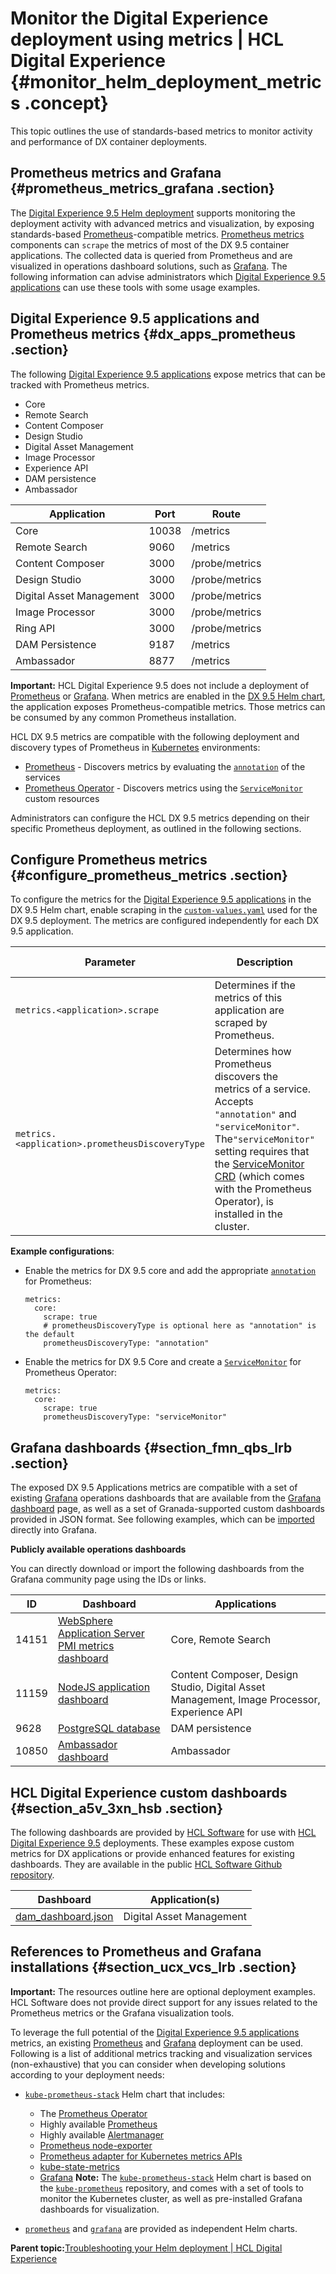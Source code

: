 # Monitor the Digital Experience deployment using metrics \| HCL Digital Experience {#monitor_helm_deployment_metrics .concept}

This topic outlines the use of standards-based metrics to monitor activity and performance of DX container deployments.

## Prometheus metrics and Grafana {#prometheus_metrics_grafana .section}

The [Digital Experience 9.5 Helm deployment](helm_deployment.md) supports monitoring the deployment activity with advanced metrics and visualization, by exposing standards-based [Prometheus](https://prometheus.io/)-compatible metrics. [Prometheus metrics](https://prometheus.io/) components can `scrape` the metrics of most of the DX 9.5 container applications. The collected data is queried from Prometheus and are visualized in operations dashboard solutions, such as [Grafana](https://grafana.com/). The following information can advise administrators which [Digital Experience 9.5 applications](deploy_applications_using_helm.md) can use these tools with some usage examples.

## Digital Experience 9.5 applications and Prometheus metrics {#dx_apps_prometheus .section}

The following [Digital Experience 9.5 applications](deploy_applications_using_helm.md) expose metrics that can be tracked with Prometheus metrics.

-   Core
-   Remote Search
-   Content Composer
-   Design Studio
-   Digital Asset Management
-   Image Processor
-   Experience API
-   DAM persistence
-   Ambassador

|Application|Port|Route|
|-----------|----|-----|
|Core|10038|/metrics|
|Remote Search|9060|/metrics|
|Content Composer|3000|/probe/metrics|
|Design Studio|3000|/probe/metrics|
|Digital Asset Management|3000|/probe/metrics|
|Image Processor|3000|/probe/metrics|
|Ring API|3000|/probe/metrics|
|DAM Persistence|9187|/metrics|
|Ambassador|8877|/metrics|

**Important:** HCL Digital Experience 9.5 does not include a deployment of [Prometheus](https://prometheus.io/) or [Grafana](https://grafana.com/). When metrics are enabled in the [DX 9.5 Helm chart](helm_planning_deployment.md), the application exposes Prometheus-compatible metrics. Those metrics can be consumed by any common Prometheus installation.

HCL DX 9.5 metrics are compatible with the following deployment and discovery types of Prometheus in [Kubernetes](https://kubernetes.io/) environments:

-   [Prometheus](https://github.com/prometheus-community/helm-charts/tree/main/charts/prometheus) - Discovers metrics by evaluating the [`annotation`](https://kubernetes.io/docs/concepts/overview/working-with-objects/annotations/) of the services
-   [Prometheus Operator](https://github.com/prometheus-community/helm-charts/tree/main/charts/kube-prometheus-stack) - Discovers metrics using the [`ServiceMonitor`](https://github.com/prometheus-operator/prometheus-operator/blob/master/Documentation/user-guides/getting-started.md#related-resources) custom resources

Administrators can configure the HCL DX 9.5 metrics depending on their specific Prometheus deployment, as outlined in the following sections.

## Configure Prometheus metrics {#configure_prometheus_metrics .section}

To configure the metrics for the [Digital Experience 9.5 applications](deploy_applications_using_helm.md) in the DX 9.5 Helm chart, enable scraping in the [`custom-values.yaml`](helm_planning_deployment.md) used for the DX 9.5 deployment. The metrics are configured independently for each DX 9.5 application.

|Parameter|Description|Default value|
|---------|-----------|-------------|
|`metrics.<application>.scrape`|Determines if the metrics of this application are scraped by Prometheus.|`false`|
|`metrics.<application>.prometheusDiscoveryType`|Determines how Prometheus discovers the metrics of a service. Accepts `"annotation"` and `"serviceMonitor"`. The`"serviceMonitor"` setting requires that the [ServiceMonitor CRD](https://github.com/prometheus-operator/prometheus-operator/blob/master/Documentation/user-guides/getting-started.md#related-resources) \(which comes with the Prometheus Operator\), is installed in the cluster.|`"annotation"`|

**Example configurations**:

-   Enable the metrics for DX 9.5 core and add the appropriate [`annotation`](https://kubernetes.io/docs/concepts/overview/working-with-objects/annotations/) for Prometheus:

    ```
    metrics:
      core:
        scrape: true
        # prometheusDiscoveryType is optional here as "annotation" is the default
        prometheusDiscoveryType: "annotation"
    
    ```

-   Enable the metrics for DX 9.5 Core and create a [`ServiceMonitor`](https://github.com/prometheus-operator/prometheus-operator/blob/master/Documentation/user-guides/getting-started.md#related-resources) for Prometheus Operator:

    ```
    metrics:
      core:
        scrape: true
        prometheusDiscoveryType: "serviceMonitor"
    
    ```


## Grafana dashboards {#section_fmn_qbs_lrb .section}

The exposed DX 9.5 Applications metrics are compatible with a set of existing [Grafana](https://grafana.com/) operations dashboards that are available from the [Grafana dashboard](https://grafana.com/grafana/) page, as well as a set of Granada-supported custom dashboards provided in JSON format. See following examples, which can be [imported](https://grafana.com/docs/grafana/latest/dashboards/export-import/#import-dashboard) directly into Grafana.

**Publicly available operations dashboards**

You can directly download or import the following dashboards from the Grafana community page using the IDs or links.

|ID|Dashboard|Applications|
|--|---------|------------|
|14151|[WebSphere Application Server PMI metrics dashboard](https://grafana.com/grafana/dashboards/14151)|Core, Remote Search|
|11159|[NodeJS application dashboard](https://grafana.com/grafana/dashboards/11159)|Content Composer, Design Studio, Digital Asset Management, Image Processor, Experience API|
|9628|[PostgreSQL database](https://grafana.com/grafana/dashboards/9628)|DAM persistence|
|10850|[Ambassador dashboard](https://grafana.com/grafana/dashboards/10850)|Ambassador|

## HCL Digital Experience custom dashboards {#section_a5v_3xn_hsb .section}

The following dashboards are provided by [HCL Software](https://www.hcltechsw.com/wps/portal) for use with [HCL Digital Experience 9.5](https://www.hcltechsw.com/dx) deployments. These examples expose custom metrics for DX applications or provide enhanced features for existing dashboards. They are available in the public [HCL Software Github repository](https://github.com/HCL-TECH-SOFTWARE/dx-metrics-grafana-dashboards).

|Dashboard|Application\(s\)|
|---------|----------------|
|[dam\_dashboard.json](https://github.com/HCL-TECH-SOFTWARE/dx-metrics-grafana-dashboards/blob/master/dx-dashboards/dam_dashboard.json)|Digital Asset Management|

## References to Prometheus and Grafana installations {#section_ucx_vcs_lrb .section}

**Important:** The resources outline here are optional deployment examples. HCL Software does not provide direct support for any issues related to the Prometheus metrics or the Grafana visualization tools.

To leverage the full potential of the [Digital Experience 9.5 applications](deploy_applications_using_helm.md) metrics, an existing [Prometheus](https://prometheus.io/) and [Grafana](https://grafana.com/grafana/) deployment can be used. Following is a list of additional metrics tracking and visualization services \(non-exhaustive\) that you can consider when developing solutions according to your deployment needs:

-   [`kube-prometheus-stack`](https://github.com/prometheus-community/helm-charts/tree/main/charts/kube-prometheus-stack#kube-prometheus-stack) Helm chart that includes:

    -   The [Prometheus Operator](https://github.com/prometheus-operator/prometheus-operator)
    -   Highly available [Prometheus](https://prometheus.io/)
    -   Highly available [Alertmanager](https://github.com/prometheus/alertmanager)
    -   [Prometheus node-exporter](https://github.com/prometheus/node_exporter)
    -   [Prometheus adapter for Kubernetes metrics APIs](https://github.com/DirectXMan12/k8s-prometheus-adapter)
    -   [kube-state-metrics](https://github.com/kubernetes/kube-state-metrics)
    -   [Grafana](https://grafana.com/)
    **Note:** The [`kube-prometheus-stack`](https://github.com/prometheus-community/helm-charts/tree/main/charts/kube-prometheus-stack#kube-prometheus-stack) Helm chart is based on the [`kube-prometheus`](https://github.com/prometheus-operator/kube-prometheus) repository, and comes with a set of tools to monitor the Kubernetes cluster, as well as pre-installed Grafana dashboards for visualization.

-   [`prometheus`](https://github.com/prometheus-community/helm-charts/tree/main/charts/prometheus) and [`grafana`](https://github.com/grafana/helm-charts) are provided as independent Helm charts.

**Parent topic:**[Troubleshooting your Helm deployment \| HCL Digital Experience](../containerization/helm_troubleshooting.md)

